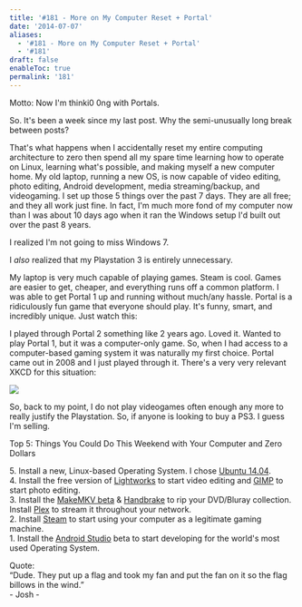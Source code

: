 ```yaml
---
title: '#181 - More on My Computer Reset + Portal'
date: '2014-07-07'
aliases:
  - '#181 - More on My Computer Reset + Portal'
  - '#181'
draft: false
enableToc: true
permalink: '181'
---
```


Motto: Now I'm thinki0 0ng with Portals.

So. It's been a week since my last post. Why the semi-unusually long break between posts?  
  
That's what happens when I accidentally reset my entire computing architecture to zero then spend all my spare time learning how to operate on Linux, learning what's possible, and making myself a new computer home. My old laptop, running a new OS, is now capable of video editing, photo editing, Android development, media streaming/backup, and videogaming. I set up those 5 things over the past 7 days. They are all free; and they all work just fine. In fact, I'm much more fond of my computer now than I was about 10 days ago when it ran the Windows setup I'd built out over the past 8 years.  
  
I realized I'm not going to miss Windows 7\.   
  
I _also_ realized that my Playstation 3 is entirely unnecessary.   
  
My laptop is very much capable of playing games. Steam is cool. Games are easier to get, cheaper, and everything runs off a common platform. I was able to get Portal 1 up and running without much/any hassle. Portal is a ridiculously fun game that everyone should play. It's funny, smart, and incredibly unique. Just watch this:  
  
  
I played through Portal 2 something like 2 years ago. Loved it. Wanted to play Portal 1, but it was a computer-only game. So, when I had access to a computer-based gaming system it was naturally my first choice. Portal came out in 2008 and I just played through it. There's a very very relevant XKCD for this situation:  
  
[![](assets/181-1.png)](http://4.bp.blogspot.com/-bgLz1xpY1z8/U7thKlXnY1I/AAAAAAABZOY/0YlFOcYG2oA/s1600/%23181+-+relevant+xkcd.png)

  
So, back to my point, I do not play videogames often enough any more to really justify the Playstation. So, if anyone is looking to buy a PS3\. I guess I'm selling.

Top 5: Things You Could Do This Weekend with Your Computer and Zero Dollars

5\. Install a new, Linux-based Operating System. I chose [Ubuntu 14.04](http://www.ubuntu.com/desktop).  
4\. Install the free version of [Lightworks](http://www.lwks.com/) to start video editing and [GIMP](http://www.gimp.org/) to start photo editing.   
3\. Install the [MakeMKV beta](http://makemkv.com/) & [Handbrake](http://handbrake.fr/) to rip your DVD/Bluray collection. Install [Plex](https://plex.tv/) to stream it throughout your network.  
2\. Install [Steam](http://store.steampowered.com/) to start using your computer as a legitimate gaming machine.  
1\. Install the [Android Studio](http://developer.android.com/sdk/installing/studio.html) beta to start developing for the world's most used Operating System.  
  
Quote:   
“Dude. They put up a flag and took my fan and put the fan on it so the flag billows in the wind.”  
\- Josh -
